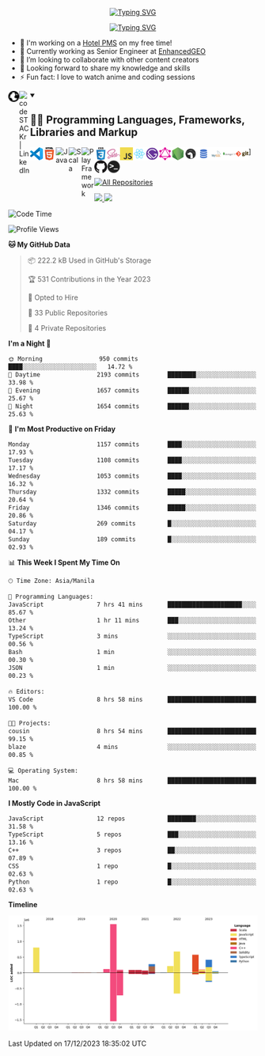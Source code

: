 <p align="center">
  <a href="https://git.io/typing-svg"><img src="https://readme-typing-svg.demolab.com?font=Fira+Code&pause=1000&color=F75C7E&center=true&repeat=false&width=435&lines=Hi+there%2C+I'm+Rex!" alt="Typing SVG" /></a>
</p>
<p align="center">
  <a href="https://git.io/typing-svg"><img src="https://readme-typing-svg.demolab.com?font=Fira+Code&pause=1000&color=F75C7E&center=true&vCenter=true&width=435&lines=Senior+Software+Engineer+;6%2B+years+of+coding+experience+;I+like+Full-stack+Development;Always+learning+new+things!" alt="Typing SVG" /></a>
</p>

- 🔭 I'm working on a [Hotel PMS](https://github.com/ardiente/app.onlense.ph) on my free time!
- 🌱 Currently working as Senior Engineer at [EnhancedGEO](https://enhancedgeo.com/)
- 👯 I’m looking to collaborate with other content creators
- 🥅 Looking forward to share my knowledge and skills
- ⚡ Fun fact: I love to watch anime and coding sessions

[<img align="left" alt="codeSTACKr.com" width="22px" src="https://raw.githubusercontent.com/iconic/open-iconic/master/svg/globe.svg" />](http://rexardiente.github.io/)
[<img align="left" alt="codeSTACKr | LinkedIn" width="22px" src="https://cdn.jsdelivr.net/npm/simple-icons@v3/icons/linkedin.svg" />](https://www.linkedin.com/in/rex-ardiente-ba9721b8/)

<details open> 
  <summary><h2>👨‍💻 Programming Languages, Frameworks, Libraries and Markup</h2></summary>

  <!-- Small repo cards https://github.com/DenverCoder1/github-readme-stats (fork of anuraghazra/github-readme-stats) -->
  <p align="left">
    <img align="left" alt="Visual Studio Code" width="26px" src="https://raw.githubusercontent.com/github/explore/80688e429a7d4ef2fca1e82350fe8e3517d3494d/topics/visual-studio-code/visual-studio-code.png" />
    <img align="left" alt="HTML5" width="26px" src="https://raw.githubusercontent.com/github/explore/80688e429a7d4ef2fca1e82350fe8e3517d3494d/topics/html/html.png" />
    <img align="left" alt="Java" width="26px" src="https://www.pngfind.com/pngs/m/427-4274060_blockchain-com-logo-blockchain-com-logo-png-transparent.png" />
    <img align="left" alt="Scala" width="26px" src="https://encrypted-tbn0.gstatic.com/images?q=tbn%3AANd9GcSEcRei_SdOGb68RzNLK8QI0jweSD-KcD5-8jGuJ9inPS4s-Xu8xj2doZH1iJTLEfFTuR06bA9oryPdzvfhE4KIv8Jz0zfA-kQu1iQj&usqp=CAU&ec=45688579" />
    <img align="left" alt="Play Framework" width="26px" src="https://www.playframework.com/favicon.ico" />]
    <img align="left" alt="CSS3" width="26px" src="https://raw.githubusercontent.com/github/explore/80688e429a7d4ef2fca1e82350fe8e3517d3494d/topics/css/css.png" />
    <img align="left" alt="Sass" width="26px" src="https://raw.githubusercontent.com/github/explore/80688e429a7d4ef2fca1e82350fe8e3517d3494d/topics/sass/sass.png" />
    <img align="left" alt="JavaScript" width="26px" src="https://raw.githubusercontent.com/github/explore/80688e429a7d4ef2fca1e82350fe8e3517d3494d/topics/javascript/javascript.png" />
    <img align="left" alt="React" width="26px" src="https://raw.githubusercontent.com/github/explore/80688e429a7d4ef2fca1e82350fe8e3517d3494d/topics/react/react.png" />
    <img align="left" alt="Gatsby" width="26px" src="https://raw.githubusercontent.com/github/explore/e94815998e4e0713912fed477a1f346ec04c3da2/topics/gatsby/gatsby.png" />
    <img align="left" alt="GraphQL" width="26px" src="https://raw.githubusercontent.com/github/explore/80688e429a7d4ef2fca1e82350fe8e3517d3494d/topics/graphql/graphql.png" />
    <img align="left" alt="Node.js" width="26px" src="https://raw.githubusercontent.com/github/explore/80688e429a7d4ef2fca1e82350fe8e3517d3494d/topics/nodejs/nodejs.png" />
    <img align="left" alt="Deno" width="26px" src="https://raw.githubusercontent.com/github/explore/361e2821e2dea67711cde99c9c40ed357061cf27/topics/deno/deno.png" />
    <img align="left" alt="SQL" width="26px" src="https://raw.githubusercontent.com/github/explore/80688e429a7d4ef2fca1e82350fe8e3517d3494d/topics/sql/sql.png" />
    <img align="left" alt="MySQL" width="26px" src="https://raw.githubusercontent.com/github/explore/80688e429a7d4ef2fca1e82350fe8e3517d3494d/topics/mysql/mysql.png" />
    <img align="left" alt="MongoDB" width="26px" src="https://raw.githubusercontent.com/github/explore/80688e429a7d4ef2fca1e82350fe8e3517d3494d/topics/mongodb/mongodb.png" />
    <img align="left" alt="Git" width="26px" src="https://raw.githubusercontent.com/github/explore/80688e429a7d4ef2fca1e82350fe8e3517d3494d/topics/git/git.png" />
    <img align="left" alt="GitHub" width="26px" src="https://raw.githubusercontent.com/github/explore/78df643247d429f6cc873026c0622819ad797942/topics/github/github.png" />
    <img align="left" alt="HTML5" width="26px" src="https://raw.githubusercontent.com/github/explore/80688e429a7d4ef2fca1e82350fe8e3517d3494d/topics/terminal/terminal.png"/>
  </p>
  <br/>
  <p align="left">
    <a href="https://github.com/rexardiente?tab=repositories"><img alt="All Repositories" title="All Repositories" src="https://custom-icon-badges.demolab.com/badge/-Click%20Here%20All%20My%20Repo-1F222E?style=for-the-badge&logoColor=white&logo=fork"/></a>
  </p>
</details>

<a href="#" alt="Top Languages">
<img width="49%" src="https://github-readme-stats.vercel.app/api/top-langs/?username=rexardiente&langs_count=10&custom_title=Top%20Repo%20Languages&layout=compact&hide_border=true&theme=vue" />
</a>
<a href="#" alt="Github Status">
<img width="50%" src="https://github-readme-stats.vercel.app/api?username=rexardiente&count_private=true&include_all_commits=true&show_icons=true&hide_border=true&rank_icon=github&theme=vue&custom_title=Github%20Status" />
</a>


<!--START_SECTION:waka-->
![Code Time](http://img.shields.io/badge/Code%20Time-1%2C456%20hrs%2012%20mins-blue)

![Profile Views](http://img.shields.io/badge/Profile%20Views-0-blue)

**🐱 My GitHub Data** 

> 📦 222.2 kB Used in GitHub's Storage 
 > 
> 🏆 531 Contributions in the Year 2023
 > 
> 💼 Opted to Hire
 > 
> 📜 33 Public Repositories 
 > 
> 🔑 4 Private Repositories 
 > 
**I'm a Night 🦉** 

```text
🌞 Morning                950 commits         ████░░░░░░░░░░░░░░░░░░░░░   14.72 % 
🌆 Daytime                2193 commits        ████████░░░░░░░░░░░░░░░░░   33.98 % 
🌃 Evening                1657 commits        ██████░░░░░░░░░░░░░░░░░░░   25.67 % 
🌙 Night                  1654 commits        ██████░░░░░░░░░░░░░░░░░░░   25.63 % 
```
📅 **I'm Most Productive on Friday** 

```text
Monday                   1157 commits        ████░░░░░░░░░░░░░░░░░░░░░   17.93 % 
Tuesday                  1108 commits        ████░░░░░░░░░░░░░░░░░░░░░   17.17 % 
Wednesday                1053 commits        ████░░░░░░░░░░░░░░░░░░░░░   16.32 % 
Thursday                 1332 commits        █████░░░░░░░░░░░░░░░░░░░░   20.64 % 
Friday                   1346 commits        █████░░░░░░░░░░░░░░░░░░░░   20.86 % 
Saturday                 269 commits         █░░░░░░░░░░░░░░░░░░░░░░░░   04.17 % 
Sunday                   189 commits         █░░░░░░░░░░░░░░░░░░░░░░░░   02.93 % 
```


📊 **This Week I Spent My Time On** 

```text
🕑︎ Time Zone: Asia/Manila

💬 Programming Languages: 
JavaScript               7 hrs 41 mins       █████████████████████░░░░   85.67 % 
Other                    1 hr 11 mins        ███░░░░░░░░░░░░░░░░░░░░░░   13.24 % 
TypeScript               3 mins              ░░░░░░░░░░░░░░░░░░░░░░░░░   00.56 % 
Bash                     1 min               ░░░░░░░░░░░░░░░░░░░░░░░░░   00.30 % 
JSON                     1 min               ░░░░░░░░░░░░░░░░░░░░░░░░░   00.23 % 

🔥 Editors: 
VS Code                  8 hrs 58 mins       █████████████████████████   100.00 % 

🐱‍💻 Projects: 
cousin                   8 hrs 54 mins       █████████████████████████   99.15 % 
blaze                    4 mins              ░░░░░░░░░░░░░░░░░░░░░░░░░   00.85 % 

💻 Operating System: 
Mac                      8 hrs 58 mins       █████████████████████████   100.00 % 
```

**I Mostly Code in JavaScript** 

```text
JavaScript               12 repos            ████████░░░░░░░░░░░░░░░░░   31.58 % 
TypeScript               5 repos             ███░░░░░░░░░░░░░░░░░░░░░░   13.16 % 
C++                      3 repos             ██░░░░░░░░░░░░░░░░░░░░░░░   07.89 % 
CSS                      1 repo              █░░░░░░░░░░░░░░░░░░░░░░░░   02.63 % 
Python                   1 repo              █░░░░░░░░░░░░░░░░░░░░░░░░   02.63 % 
```



**Timeline**

![Lines of Code chart](https://raw.githubusercontent.com/rexardiente/rexardiente/master/assets/bar_graph.png)


 Last Updated on 17/12/2023 18:35:02 UTC
<!--END_SECTION:waka-->
